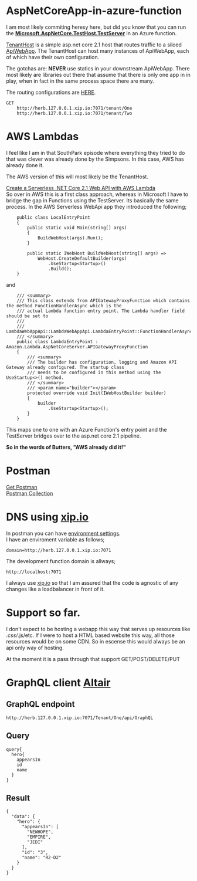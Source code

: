 # AspNetCoreApp-in-azure-function  
I am most likely commiting heresy here, but did you know that you can run the **[Microsoft.AspNetCore.TestHost.TestServer](https://docs.microsoft.com/en-us/dotnet/api/microsoft.aspnetcore.testhost.testserver?view=aspnetcore-2.1 )** in an Azure function.

[TenantHost](./src/TenantHost/) is a simple asp.net core 2.1 host that routes traffic to a siloed [ApiWebApp](./src/ApiWebApp/).  The TenantHost can host many instances of ApiWebApp, each of which have their own configuration.  

The gotchas are: **NEVER** use statics in your downstream ApiWebApp.  There most likely are libraries out there that assume that there is only one app in in play, when in fact in the same process space there are many.

The routing configurations are [HERE](./src/TenantHost/appsettings.json).  
```
GET 
    http://herb.127.0.0.1.xip.io:7071/tenant/One
    http://herb.127.0.0.1.xip.io:7071/tenant/Two

```



# AWS Lambdas
I feel like I am in that SouthPark episode where everything they tried to do that was clever was already done by the Simpsons.
In this case, AWS has already done it.  

The AWS version of this will most likely be the TenantHost.

[Create a Serverless .NET Core 2.1 Web API with AWS Lambda](https://www.youtube.com/watch?v=OhEANj3Y6ZQ)  
So over in AWS this is a first class approach, whereas in Microsoft I have to bridge the gap in Functions using the TestServer.
Its basically the same process.  In the AWS Serverless WebApi app they introduced the following;
```
    public class LocalEntryPoint
    {
        public static void Main(string[] args)
        {
            BuildWebHost(args).Run();
        }

        public static IWebHost BuildWebHost(string[] args) =>
            WebHost.CreateDefaultBuilder(args)
                .UseStartup<Startup>()
                .Build();
    }
```
and
```
    /// <summary>
    /// This class extends from APIGatewayProxyFunction which contains the method FunctionHandlerAsync which is the 
    /// actual Lambda function entry point. The Lambda handler field should be set to
    /// 
    /// LambdaWebAppApi::LambdaWebAppApi.LambdaEntryPoint::FunctionHandlerAsync
    /// </summary>
    public class LambdaEntryPoint : Amazon.Lambda.AspNetCoreServer.APIGatewayProxyFunction
    {
        /// <summary>
        /// The builder has configuration, logging and Amazon API Gateway already configured. The startup class
        /// needs to be configured in this method using the UseStartup<>() method.
        /// </summary>
        /// <param name="builder"></param>
        protected override void Init(IWebHostBuilder builder)
        {
            builder
                .UseStartup<Startup>();
        }
    }
```

This maps one to one with an Azure Function's entry point and the TestServer bridges over to the asp.net core 2.1 pipeline.

**So in the words of Butters, "AWS already did it!"**

# Postman  
[Get Postman](https://www.getpostman.com/)  
[Postman Collection](./AzureApi.postman_collection.json)  

# DNS using [xip.io](http://xip.io/)  
In postman you can have [environment settings](https://learning.getpostman.com/docs/postman/environments_and_globals/manage_environments/).  
I have an enviroment variable as follows;
```
domain=http://herb.127.0.0.1.xip.io:7071
```
The development function domain is allways;
```
http://localhost:7071
```
I always use [xip.io](http://xip.io/) so that I am assured that the code is agnostic of any changes like a loadbalancer in front of it.

# Support so far.
I don't expect to be hosting a webapp this way that serves up resources like *.css/*.js/etc.  If I were to host a HTML based website this way, all those resources would be on some CDN.  So in escense this would always be an api only way of hosting.

At the moment it is a pass through that support GET/POST/DELETE/PUT

# GraphQL client [Altair](https://altair.sirmuel.design)

## GraphQL endpoint
```
http://herb.127.0.0.1.xip.io:7071/Tenant/One/api/GraphQL
```
## Query
```
query{
  hero{
    appearsIn
    id
    name
  }
}
```
## Result 
```
{
  "data": {
    "hero": {
      "appearsIn": [
        "NEWHOPE",
        "EMPIRE",
        "JEDI"
      ],
      "id": "3",
      "name": "R2-D2"
    }
  }
}
```




